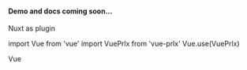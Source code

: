 #### Demo and docs coming soon...

Nuxt as plugin

import Vue from 'vue'
import VuePrlx from 'vue-prlx'
Vue.use(VuePrlx)

Vue